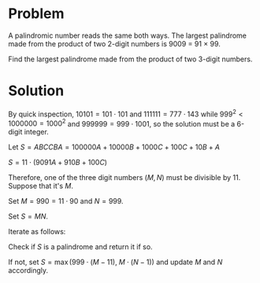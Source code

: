 # Problem

A palindromic number reads the same both ways. The largest palindrome made from the product of two 2-digit numbers is 9009 = 91 × 99.

Find the largest palindrome made from the product of two 3-digit numbers.

# Solution

By quick inspection, $10101 = 101 \cdot 101$ and $111111 = 777 \cdot 143$ while $999^2 < 1000000 = 1000^2$ and $999999 = 999\cdot1001$, so the solution must be a 6-digit integer.

Let $S = ABCCBA = 100000A + 10000B + 1000C + 100C + 10B + A$

$S = 11\cdot\left(9091A + 910B + 100C\right)$

Therefore, one of the three digit numbers $\left(M, N\right)$ must be divisible by $11$. Suppose that it's $M$.

Set $M = 990 = 11\cdot90$ and $N = 999$.

Set $S = MN$.

Iterate as follows:

Check if $S$ is a palindrome and return it if so.

If not, set $S = \max\left(999\cdot(M-11),\;M\cdot(N-1)\right)$ and update $M$ and $N$ accordingly.
